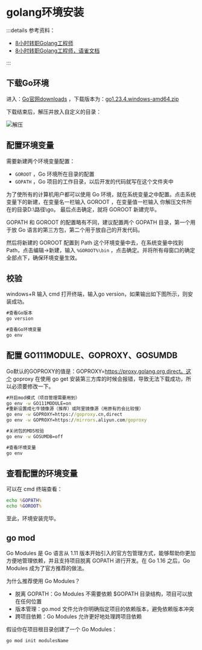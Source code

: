 # golang环境安装

:::details 参考资料：

- [8小时转职Golang工程师](https://www.bilibili.com/video/BV1gf4y1r79E)
- [8小时转职Golang工程师，语雀文档](https://www.yuque.com/aceld/mo95lb)

:::

## 下载Go环境

进入：[Go官网downloads](https://golang.google.cn/dl/)
，下载版本为：[go1.23.4.windows-amd64.zip](https://golang.google.cn/dl/go1.23.4.windows-amd64.zip)

下载结束后，解压并放入自定义的目录：

<img src="https://blogcola1213.oss-cn-wuhan-lr.aliyuncs.com/golang/golangse/golangse01_01.png" alt="解压">

## 配置环境变量

需要新建两个环境变量配置：

- `GOROOT` ，Go 环境所在目录的配置
- `GOPATH` ，Go 项目的工作目录，以后开发的代码就写在这个文件夹中

为了使所有的计算机用户都可以使用 Go 环境，就在系统变量之中配置。点击系统变量下的新建，在变量名一栏输入 GOROOT ，在变量值一栏输入 你解压文件所在的目录D:\路径\go。
最后点击确定，就将 GOROOT 新建完毕。

GOPATH 和 GOROOT 的配置略有不同，建议配置两个 GOPATH 目录，第一个用于放 Go 语言的第三方包，第二个用于放自己的开发代码。

然后将新建的 GOROOT 配置到 Path 这个环境变量中去，在系统变量中找到 Path，点击编辑->新建，输入 `%GOROOT%\bin` ，点击确定。并将所有母窗口的确定全部点下，确保环境变量生效。

## 校验

windows+R 输入 cmd 打开终端，输入go version，如果输出如下图所示，则安装成功。

````cmd
#查看Go版本
go version

#查看Go环境变量
go env
````

## 配置 GO111MODULE、GOPROXY、GOSUMDB

Go默认的GOPROXY的值是：GOPROXY=https://proxy.golang.org,direct。这个 goproxy 在使用 go get 安装第三方库的时候会报错，导致无法下载成功，所以必须要修改一下。

````cmd
#开启mod模式（项目管理需要用到）
go env -w GO111MODULE=on
#重新设置成七牛镜像源（推荐）或阿里镜像源（用原有的会比较慢）
go env -w GOPROXY=https://goproxy.cn,direct
go env -w GOPROXY=https://mirrors.aliyun.com/goproxy

#关闭包的MD5校验
go env -w GOSUMDB=off

#查看环境变量
go env
````

## 查看配置的环境变量

可以在 cmd 终端查看：

````cmd
echo %GOPATH%
echo %GOROOT%
````

至此，环境安装完毕。

## go mod

Go Modules 是 Go 语言从 1.11 版本开始引入的官方包管理方式，能够帮助你更加方便地管理依赖，并且支持项目脱离 GOPATH 进行开发。在 Go 1.16 之后，Go Modules 成为了官方推荐的做法。

为什么推荐使用 Go Modules？

- 脱离 GOPATH：Go Modules 不需要依赖 $GOPATH 目录结构，项目可以放在任何位置
- 版本管理：go.mod 文件允许你明确指定项目的依赖版本，避免依赖版本冲突
- 跨项目依赖：Go Modules 允许更好地处理跨项目依赖

假设你在项目根目录创建了一个 Go Modules：

````cmd
go mod init modulesName
````